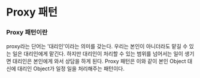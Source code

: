 # Proxy 패턴

### Proxy 패턴이란
proxy라는 단어는 '대리인'이라는 의미를 갖는다. 우리는 본인이 아니더라도 맡길 수 있는 일은 대리인에게 맡긴다. 하지만 대리인이 처리할 수 있는 범위를 넘어서는 일이 생기면
대리인은 본인에게 와서 상담을 하게 된다. Proxy 패턴은 이와 같이 본인 Object 대신에 대리인 Object가 일정 일을 처리해주는 패턴이다.